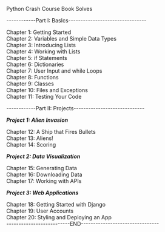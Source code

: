 Python Crash Course Book Solves


------------Part I: BasIcs--------------------------------

 Chapter 1: Getting Started  
 Chapter 2: Variables and Simple Data Types  
 Chapter 3: Introducing Lists  
 Chapter 4: Working with Lists  
 Chapter 5: if Statements  
 Chapter 6: Dictionaries  
 Chapter 7: User Input and while Loops  
 Chapter 8: Functions  
 Chapter 9: Classes  
 Chapter 10: Files and Exceptions  
 Chapter 11: Testing Your Code  
 
 ------------Part II: Projects-----------------------------
 
 ___Project 1: Alien Invasion___

 Chapter 12: A Ship that Fires Bullets  
 Chapter 13: Aliens!  
 Chapter 14: Scoring  

 ___Project 2: Data Visualization___

 Chapter 15: Generating Data  
 Chapter 16: Downloading Data  
 Chapter 17: Working with APIs  

 ___Project 3: Web Applications___

 Chapter 18: Getting Started with Django  
 Chapter 19: User Accounts  
 Chapter 20: Styling and Deploying an App  
--------------------------END--------------------------------
